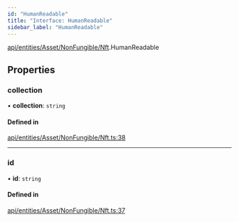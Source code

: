 ```yaml
---
id: "HumanReadable"
title: "Interface: HumanReadable"
sidebar_label: "HumanReadable"
---
```


[api/entities/Asset/NonFungible/Nft](../../../../../../../modules/API/Entities/Asset/NonFungible/Nft/Nft.md).HumanReadable

## Properties

### collection

• **collection**: `string`

#### Defined in

[api/entities/Asset/NonFungible/Nft.ts:38](https://github.com/PolymeshAssociation/polymesh-sdk/blob/49a0066c3/src/api/entities/Asset/NonFungible/Nft.ts#L38)

___

### id

• **id**: `string`

#### Defined in

[api/entities/Asset/NonFungible/Nft.ts:37](https://github.com/PolymeshAssociation/polymesh-sdk/blob/49a0066c3/src/api/entities/Asset/NonFungible/Nft.ts#L37)
